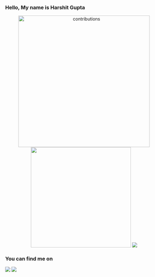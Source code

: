 ### Hello, My name is Harshit Gupta 
<p align="center">
<img alt="contributions" width="420.74px" src="https://github-readme-stats-git-masterrstaa-rickstaa.vercel.app/api?username=harshitgupta2004&theme=tokyonight&show_icons=true" width="420.74px">
<img src="https://github-readme-stats.vercel.app/api/top-langs/?username=harshitgupta2004&layout=compact&theme=tokyonight" width="320.67px">
<!-- <img src="http://github-profile-summary-cards.vercel.app/api/cards/most-commit-language?username=harshitgupta2004&theme=tokyonight" width="364px"> -->
<img src="http://github-profile-summary-cards.vercel.app/api/cards/profile-details?username=harshitgupta2004&theme=tokyonight">
</p>

### You can find me on
<a href="https://www.linkedin.com/in/harshit-gupta20/"><img src="https://img.shields.io/badge/LinkedIn-0077B5?style=for-the-badge&logo=linkedin&logoColor=white"></img></a>
<a href="https://leetcode.com/Harshit_Gupta2002/"><img src="https://img.shields.io/badge/-LeetCode-FFA116?style=for-the-badge&logo=LeetCode&logoColor=black"></img></a>

